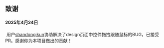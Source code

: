 ## 致谢

#### 2025年4月24日

​	用户[shandongikun](https://github.com/shandongikun)协助解决了design页面中控件拖拽跟随鼠标的BUG，已接受PR。感谢你为本项目做出的贡献！